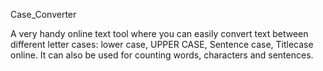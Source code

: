 Case_Converter

A very handy online text tool where you can easily convert text between different letter cases: lower case, UPPER CASE, Sentence case, Titlecase online. It can also be used for counting words, characters and sentences.
